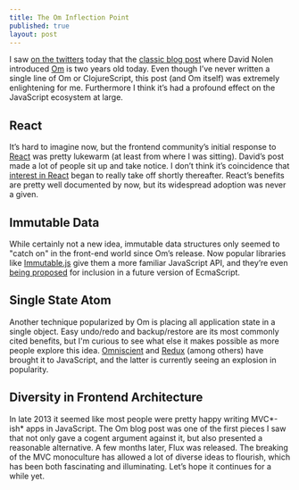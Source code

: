 ```yaml
---
title: The Om Inflection Point
published: true
layout: post
---
```


I saw [on the twitters](https://twitter.com/swannodette/status/677528129418719232)
today that the [classic blog post](https://swannodette.github.io/2013/12/17/the-future-of-javascript-mvcs/) where David Nolen introduced [Om](https://github.com/omcljs/om) is
two years old today. Even though I’ve never written a single
line of Om or ClojureScript, this post (and Om itself) was extremely enlightening
for me. Furthermore I think it’s had a profound effect on the JavaScript ecosystem at large.


## React

It’s hard to imagine now, but the frontend community’s initial response to
[React](https://facebook.github.io/react/) was pretty lukewarm (at least from
where I was sitting). David’s post made a lot of people sit up and take notice.
I don’t think it’s coincidence that [interest in React](https://www.google.ca/trends/explore#q=reactjs) began to really take off shortly thereafter. React’s benefits are pretty
well documented by now, but its widespread adoption was never a given.


## Immutable Data

While certainly not a new idea, immutable data structures only seemed to "catch
on" in the front-end world since Om’s release. Now popular libraries like
[Immutable.js](https://facebook.github.io/immutable-js/)
give them a more familiar JavaScript API, and they’re even [being
proposed](https://github.com/sebmarkbage/ecmascript-immutable-data-structures)
for inclusion in a future version of EcmaScript.


## Single State Atom

Another technique popularized by Om is placing all application state in a single
object. Easy undo/redo and backup/restore are its most commonly cited benefits,
but I'm curious to see what else it makes possible as more people explore this idea.
[Omniscient](https://github.com/omniscientjs/omniscient) and
[Redux](https://github.com/rackt/redux) (among others) have brought it to
JavaScript, and the latter is currently seeing an explosion in popularity.


## Diversity in Frontend Architecture

In late 2013 it seemed like most people were pretty happy writing MVC*-ish* apps
in JavaScript. The Om blog post was one of the first pieces I saw that not only
gave a cogent argument against it, but also presented a reasonable alternative.
A few months later, Flux was released. The breaking of the MVC monoculture has
allowed a lot of diverse ideas to flourish, which has been both fascinating and
illuminating. Let’s hope it continues for a while yet.
